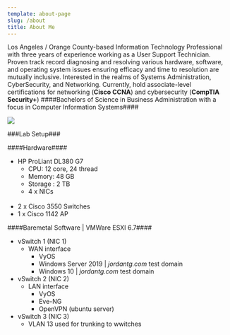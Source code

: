 ```yaml
---
template: about-page
slug: /about
title: About Me
---
```


Los Angeles / Orange County-based Information Technology Professional with three years of experience working as a User Support Technician. Proven track record diagnosing and resolving various hardware, software, and operating system issues ensuring efficacy and time to resolution are mutually inclusive. Interested in the realms of Systems Administration, CyberSecurity, and Networking. Currently, hold associate-level certifications for networking (**Cisco CCNA**) and cybersecurity (**CompTIA Security+**)
####Bachelors of Science in Business Administration with a focus in Computer Information Systems####

![](/images/cables.jpg)

###Lab Setup###

####Hardware####
- HP ProLiant DL380 G7
  - CPU: 12 core, 24 thread
  - Memory: 48 GB
  - Storage : 2 TB  
  - 4 x NICs
  <br>
- 2 x Cisco 3550 Switches  
- 1 x Cisco 1142 AP 

####Baremetal Software | VMWare ESXI 6.7####
- vSwitch 1 (NIC 1)
  - WAN interface
      - VyOS
      - Windows Server 2019 | *jordantg.com* test domain
      - Windows 10 | *jordantg.com* test domain
- vSwitch 2 (NIC 2)
  - LAN interface
      - VyOS
      - Eve-NG
      - OpenVPN (ubuntu server)
- vSwitch 3 (NIC 3)
  - VLAN 13 used for trunking to wwitches


